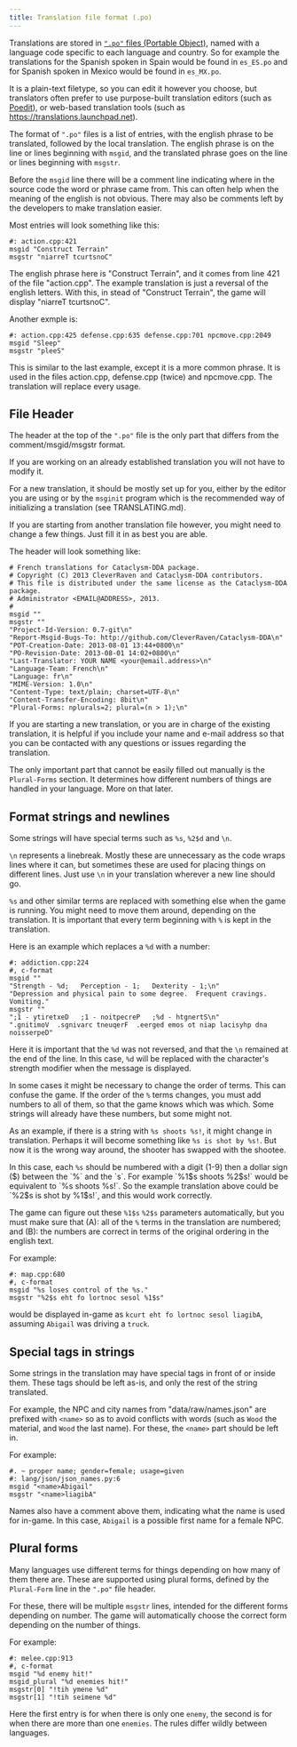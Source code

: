 ```yaml
---
title: Translation file format (.po)
---
```


Translations are stored in [`".po"` files (Portable Object)][po], named with a language code
specific to each language and country. So for example the translations for the Spanish spoken in
Spain would be found in `es_ES.po` and for Spanish spoken in Mexico would be found in `es_MX.po`.

[po]: https://www.gnu.org/software/gettext/manual/html_node/PO-Files.html

It is a plain-text filetype, so you can edit it however you choose, but translators often prefer to
use purpose-built translation editors (such as [Poedit](https://poedit.net)), or web-based
translation tools (such as <https://translations.launchpad.net>).

The format of `".po"` files is a list of entries, with the english phrase to be translated, followed
by the local translation. The english phrase is on the line or lines beginning with `msgid`, and the
translated phrase goes on the line or lines beginning with `msgstr`.

Before the `msgid` line there will be a comment line indicating where in the source code the word or
phrase came from. This can often help when the meaning of the english is not obvious. There may also
be comments left by the developers to make translation easier.

Most entries will look something like this:

```
#: action.cpp:421
msgid "Construct Terrain"
msgstr "niarreT tcurtsnoC"
```

The english phrase here is "Construct Terrain", and it comes from line 421 of the file "action.cpp".
The example translation is just a reversal of the english letters. With this, in stead of "Construct
Terrain", the game will display "niarreT tcurtsnoC".

Another exmple is:

```
#: action.cpp:425 defense.cpp:635 defense.cpp:701 npcmove.cpp:2049
msgid "Sleep"
msgstr "pleeS"
```

This is similar to the last example, except it is a more common phrase. It is used in the files
action.cpp, defense.cpp (twice) and npcmove.cpp. The translation will replace every usage.

## File Header

The header at the top of the `".po"` file is the only part that differs from the
comment/msgid/msgstr format.

If you are working on an already established translation you will not have to modify it.

For a new translation, it should be mostly set up for you, either by the editor you are using or by
the `msginit` program which is the recommended way of initializing a translation (see
TRANSLATING.md).

If you are starting from another translation file however, you might need to change a few things.
Just fill it in as best you are able.

The header will look something like:

```
# French translations for Cataclysm-DDA package.
# Copyright (C) 2013 CleverRaven and Cataclysm-DDA contributors.
# This file is distributed under the same license as the Cataclysm-DDA package.
# Administrator <EMAIL@ADDRESS>, 2013.
#
msgid ""
msgstr ""
"Project-Id-Version: 0.7-git\n"
"Report-Msgid-Bugs-To: http://github.com/CleverRaven/Cataclysm-DDA\n"
"POT-Creation-Date: 2013-08-01 13:44+0800\n"
"PO-Revision-Date: 2013-08-01 14:02+0800\n"
"Last-Translator: YOUR NAME <your@email.address>\n"
"Language-Team: French\n"
"Language: fr\n"
"MIME-Version: 1.0\n"
"Content-Type: text/plain; charset=UTF-8\n"
"Content-Transfer-Encoding: 8bit\n"
"Plural-Forms: nplurals=2; plural=(n > 1);\n"
```

If you are starting a new translation, or you are in charge of the existing translation, it is
helpful if you include your name and e-mail address so that you can be contacted with any questions
or issues regarding the translation.

The only important part that cannot be easily filled out manually is the `Plural-Forms` section. It
determines how different numbers of things are handled in your language. More on that later.

## Format strings and newlines

Some strings will have special terms such as `%s`, `%2$d` and `\n`.

`\n` represents a linebreak. Mostly these are unnecessary as the code wraps lines where it can, but
sometimes these are used for placing things on different lines. Just use `\n` in your translation
wherever a new line should go.

`%s` and other similar terms are replaced with something else when the game is running. You might
need to move them around, depending on the translation. It is important that every term beginning
with `%` is kept in the translation.

Here is an example which replaces a `%d` with a number:

```
#: addiction.cpp:224
#, c-format
msgid ""
"Strength - %d;   Perception - 1;   Dexterity - 1;\n"
"Depression and physical pain to some degree.  Frequent cravings.  Vomiting."
msgstr ""
";1 - ytiretxeD   ;1 - noitpecreP   ;%d - htgnertS\n"
".gnitimoV  .sgnivarc tneuqerF  .eerged emos ot niap lacisyhp dna noisserpeD"
```

Here it is important that the `%d` was not reversed, and that the `\n` remained at the end of the
line. In this case, `%d` will be replaced with the character's strength modifier when the message is
displayed.

In some cases it might be necessary to change the order of terms. This can confuse the game. If the
order of the `%` terms changes, you must add numbers to all of them, so that the game knows which
was which. Some strings will already have these numbers, but some might not.

As an example, if there is a string with `%s shoots %s!`, it might change in translation. Perhaps it
will become something like `%s is shot by %s!`. But now it is the wrong way around, the shooter has
swapped with the shootee.

In this case, each `%s` should be numbered with a digit (1-9) then a dollar sign ($) between the `%`
and the `s`. For example `%1$s shoots %2$s!` would be equivalent to `%s shoots %s!`. So the example
translation above could be `%2$s is shot by %1$s!`, and this would work correctly.

The game can figure out these `%1$s` `%2$s` parameters automatically, but you must make sure that
(A): all of the `%` terms in the translation are numbered; and (B): the numbers are correct in terms
of the original ordering in the english text.

For example:

```
#: map.cpp:680
#, c-format
msgid "%s loses control of the %s."
msgstr "%2$s eht fo lortnoc sesol %1$s"
```

would be displayed in-game as `kcurt eht fo lortnoc sesol liagibA`, assuming `Abigail` was driving a
`truck`.

## Special tags in strings

Some strings in the translation may have special tags in front of or inside them. These tags should
be left as-is, and only the rest of the string translated.

For example, the NPC and city names from "data/raw/names.json" are prefixed with `<name>` so as to
avoid conflicts with words (such as `Wood` the material, and `Wood` the last name). For these, the
`<name>` part should be left in.

For example:

```
#. ~ proper name; gender=female; usage=given
#: lang/json/json_names.py:6
msgid "<name>Abigail"
msgstr "<name>liagibA"
```

Names also have a comment above them, indicating what the name is used for in-game. In this case,
`Abigail` is a possible first name for a female NPC.

## Plural forms

Many languages use different terms for things depending on how many of them there are. These are
supported using plural forms, defined by the `Plural-Form` line in the `".po"` file header.

For these, there will be multiple `msgstr` lines, intended for the different forms depending on
number. The game will automatically choose the correct form depending on the number of things.

For example:

```
#: melee.cpp:913
#, c-format
msgid "%d enemy hit!"
msgid_plural "%d enemies hit!"
msgstr[0] "!tih ymene %d"
msgstr[1] "!tih seimene %d"
```

Here the first entry is for when there is only one `enemy`, the second is for when there are more
than one `enemies`. The rules differ wildly between languages.
